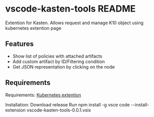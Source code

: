 # vscode-kasten-tools README

Extention for Kasten. Allows request and manage K10 object using kubernetes extention page

## Features

- Show list of policies with attached artifacts
- Add custom artifact by ID/Filtering condition
- Get JSON representation by clicking on the node

## Requirements

Requirements:
   [Kubernetes extention](https://marketplace.visualstudio.com/items?itemName=ms-kubernetes-tools.vscode-kubernetes-tools)
   
Installation:
   Download release
   Run 
      npm install -g vsce
      code --install-extension vscode-kasten-tools-0.0.1.vsix
